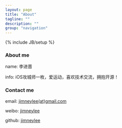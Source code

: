 ```yaml
---
layout: page
title: "About"
tagline: ""
description: ""
group: "navigation"
---
```

{% include JB/setup %}

### About me

name: 李进晋

info: iOS攻城师一枚，爱运动，喜欢技术交流，拥抱开源！

### Contact me

email: [jimneylee(at)gmail.com][email]

weibo: [jimneylee][weibo]

github: [jimneylee][github]

[email]: mailto:jimneylee@gmail.com

[weibo]: http://weibo.com/jimneylee

[github]: http://github.com/jimneylee
